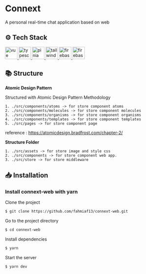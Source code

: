 # Connext

A personal real-time chat application based on web

## ⚙️ Tech Stack

<a href="https://vuejs.org/" target="_blank" rel="noreferrer"> <img src="https://upload.wikimedia.org/wikipedia/commons/9/95/Vue.js_Logo_2.svg" alt="vue" width="40" height="40"/> </a>
<a href="[https://developer.mozilla.org/en-US/docs/Web/JavaScript](https://www.typescriptlang.org/)" target="_blank" rel="noreferrer"> <img src="https://upload.wikimedia.org/wikipedia/commons/4/4c/Typescript_logo_2020.svg" alt="typescript" width="40" height="40"/> </a>
<a href="https://pinia.vuejs.org/" target="_blank" rel="noreferrer"> <img src="https://pinia.vuejs.org/logo.svg" alt="pinia" width="40" height="40"/> </a>
<a href="https://tailwindcss.com/" target="_blank" rel="noreferrer"> <img src="https://www.vectorlogo.zone/logos/tailwindcss/tailwindcss-icon.svg" alt="tailwind" width="40" height="40"/> </a>
<a href="https://firebase.google.com/" target="_blank" rel="noreferrer"> <img src="https://www.vectorlogo.zone/logos/firebase/firebase-icon.svg" alt="firebase" width="40" height="40"/> </a>
<a href="https://vitejs.dev/" target="_blank" rel="noreferrer"> <img src="https://camo.githubusercontent.com/61e102d7c605ff91efedb9d7e47c1c4a07cef59d3e1da202fd74f4772122ca4e/68747470733a2f2f766974656a732e6465762f6c6f676f2e737667" alt="firebase" width="40" height="40"/> </a>

## 📚 Structure

**Atomic Design Pattern**

Structured with Atomic Design Pattern Methodology

```structure
1. ./src/components/atoms -> for store component atoms
2. ./src/components/molecules -> for store component molecules
3. ./src/components/organisms -> for store component organisms
4. ./src/components/templates -> for store component templates
5. ./src/pages -> for store component page
```

reference : https://atomicdesign.bradfrost.com/chapter-2/

**Structure Folder**

```others
1. ./src/assets -> for store image and style css
2. ./src/components -> for store component web app.
3. ./src/store -> for store middleware
```

## 📥 Installation

### Install connext-web with yarn

Clone the project

```bash
$ git clone https://github.com/fahmiaf13/connext-web.git
```

Go to the project directory

```bash
$ cd connext-web
```

Install dependencies

```bash
$ yarn
```

Start the server

```bash
$ yarn dev
```
